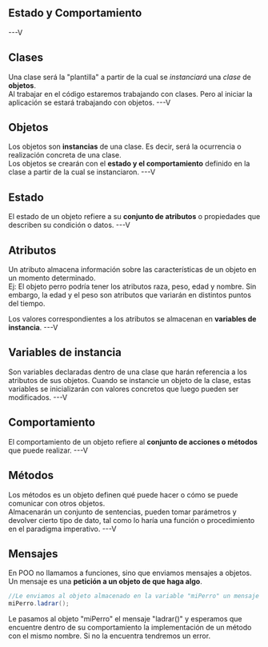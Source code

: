 ## Estado y Comportamiento
---V
## Clases
Una clase será la "plantilla" a partir de la cual se *instanciará* una *clase* de **objetos**.  
Al trabajar en el código estaremos trabajando con clases. Pero al iniciar la aplicación se estará trabajando con objetos.
---V
## Objetos
Los objetos son **instancias** de una clase. Es decir, será la ocurrencia o realización concreta de una clase.  
Los objetos se crearán con el **estado y el comportamiento** definido en la clase a partir de la cual se instanciaron.
---V
## Estado
El estado de un objeto refiere a su **conjunto de atributos** o propiedades que describen su condición o datos.
---V
## Atributos
Un atributo almacena información sobre las características de un objeto en un momento determinado.  
Ej: El objeto perro podría tener los atributos raza, peso, edad y nombre. Sin embargo, la edad y el peso son atributos que variarán en distintos puntos del tiempo. 

Los valores correspondientes a los atributos se almacenan en **variables de instancia**.
---V
## Variables de instancia
Son variables declaradas dentro de una clase que harán referencia a los atributos de sus objetos. Cuando se instancie un objeto de la clase, estas variables se inicializarán con valores concretos que luego pueden ser modificados. 
---V
## Comportamiento
El comportamiento de un objeto refiere al **conjunto de acciones o métodos** que puede realizar.
---V
## Métodos
Los métodos es un objeto definen qué puede hacer o cómo se puede comunicar con otros objetos.  
Almacenarán un conjunto de sentencias, pueden tomar parámetros y devolver cierto tipo de dato, tal como lo haría una función o procedimiento en el paradigma imperativo.
---V
## Mensajes
En POO no llamamos a funciones, sino que enviamos mensajes a objetos.  
Un mensaje es una **petición a un objeto de que haga algo**.

```java
//Le enviamos al objeto almacenado en la variable "miPerro" un mensaje de nombre "ladrar()"
miPerro.ladrar();
```
 Le pasamos al objeto "miPerro" el mensaje "ladrar()" y esperamos que encuentre dentro de su comportamiento la implementación de un método con el mismo nombre. Si no la encuentra tendremos un error.
